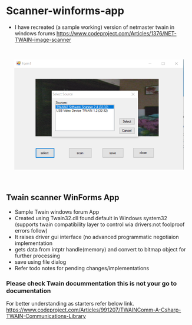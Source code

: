 # Scanner-winforms-app
- I have recreated (a sample working) version of netmaster twain in windows forums
https://www.codeproject.com/Articles/1376/NET-TWAIN-image-scanner


<br>

<p align="center">
  <img width="460" height="300" src="twain scanner screenshot.png">
</p>
<br>

## Twain scanner WinForms App 
- Sample Twain windows forum App
- Created using Twain32.dll found default in Windows system32 (supports twain compatibility layer to control wia drivers:not foolproof errors follow)
- It raises driver gui interface (no advanced programmatic negotiaion implementation
- gets data from intptr handle(memory) and convert to bitmap object for further processing
- save using file dialog
- Refer todo notes for pending changes/implementations




### Please check Twain docummentation this is not your go to documentation
For better understanding as starters refer below link. 
https://www.codeproject.com/Articles/991207/TWAINComm-A-Csharp-TWAIN-Communications-Library
